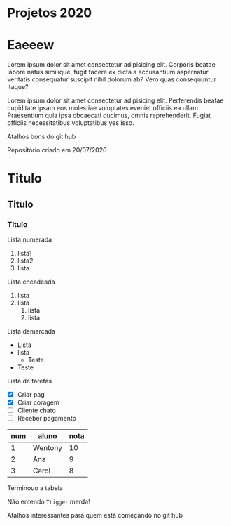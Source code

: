 # Projetos 2020

<!DOCTYPE html>
<html lang="pt-br">
<head>
    <meta charset="UTF-8">
    <meta name="viewport" content="width=device-width, initial-scale=1.0">
    <title>Document office</title>
</head>
<body>
    <h1>Eaeeew</h1>
    <p>Lorem ipsum dolor sit amet consectetur adipisicing elit. Corporis beatae labore natus similique, fugit facere ex dicta a accusantium aspernatur veritatis consequatur suscipit nihil dolorum ab? Vero quas consequuntur itaque?</p>
    <p>Lorem ipsum dolor sit amet consectetur adipisicing elit. Perferendis beatae cupiditate ipsam eos molestiae voluptates eveniet officiis ea ullam. Praesentium quia ipsa obcaecati ducimus, omnis reprehenderit. Fugiat officiis necessitatibus voluptatibus yes isso.</p>
</body>
</html>


 Atalhos bons do git hub

Repositório criado em 20/07/2020
# Titulo
## Titulo
### Titulo

Lista numerada
1. lista1
1. lista2
1. lista

Lista encadeada
1. lista
1. lista
   1. lista
   1. lista
   
Lista demarcada
* Lista
* lista
   * Teste
* Teste

Lista de tarefas
- [x] Criar pag
- [x] Criar coragem
- [ ] Cliente chato
- [ ] Receber pagamento

num | aluno | nota
-----|-------|-----
1 | Wentony | 10
2 | Ana | 9
3 | Carol | 8
Terminouo a tabela

Não entendo `Trigger` merda! 

Atalhos interessantes para quem está começando no git hub
